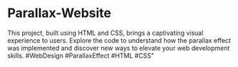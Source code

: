 # Parallax-Website
This project, built using HTML and CSS, brings a captivating visual experience to users. Explore the code to understand how the parallax effect was implemented and discover new ways to elevate your web development skills. #WebDesign #ParallaxEffect #HTML #CSS"
